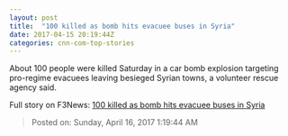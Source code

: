 ```yaml
---
layout: post
title:  "100 killed as bomb hits evacuee buses in Syria"
date: 2017-04-15 20:19:44Z
categories: cnn-com-top-stories
---
```


About 100 people were killed Saturday in a car bomb explosion targeting pro-regime evacuees leaving besieged Syrian towns, a volunteer rescue agency said.


Full story on F3News: [100 killed as bomb hits evacuee buses in Syria](http://www.f3nws.com/n/YSFTBB)

> Posted on: Sunday, April 16, 2017 1:19:44 AM

